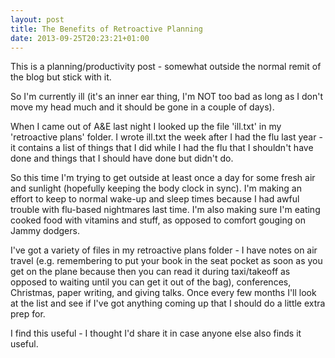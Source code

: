 ```yaml
---
layout: post
title: The Benefits of Retroactive Planning
date: 2013-09-25T20:23:21+01:00
---
```


This is a planning/productivity post - somewhat outside the normal remit of the blog but stick with it.

So I'm currently ill (it's an inner ear thing, I'm NOT too bad as long as I don't move my head much and it should be gone in a couple of days).

When I came out of A&E last night I looked up the file 'ill.txt' in my 'retroactive plans' folder. I wrote ill.txt the week after I had the flu last year - it contains a list of things that I did while I had the flu that I shouldn't have done and things that I should have done but didn't do.

So this time I'm trying to get outside at least once a day for some fresh air and sunlight (hopefully keeping the body clock in sync). I'm making an effort to keep to normal wake-up and sleep times because I had awful trouble with flu-based nightmares last time. I'm also making sure I'm eating cooked food with vitamins and stuff, as opposed to comfort gouging on Jammy dodgers.

I've got a variety of files in my retroactive plans folder - I have notes on air travel (e.g. remembering to put your book in the seat pocket as soon as you get on the plane because then you can read it during taxi/takeoff as opposed to waiting until you can get it out of the bag), conferences, Christmas, paper writing, and giving talks. Once every few months I'll look at the list and see if I've got anything coming up that I should do a little extra prep for.

I find this useful - I thought I'd share it in case anyone else also finds it useful.

